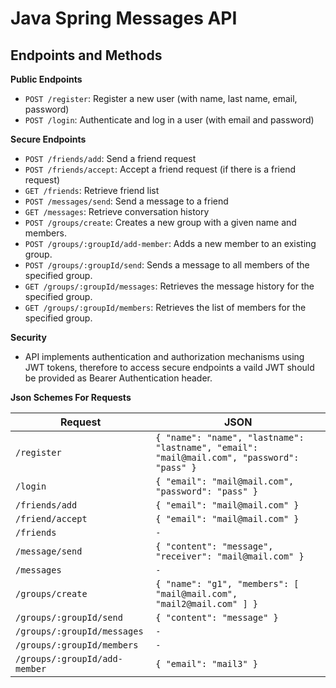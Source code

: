 # Java Spring Messages API

## Endpoints and Methods

**Public Endpoints**

- `POST /register`: Register a new user (with name, last name, email, password)
- `POST /login`: Authenticate and log in a user (with email and password)

**Secure Endpoints**

- `POST /friends/add`: Send a friend request
- `POST /friends/accept`: Accept a friend request (if there is a friend request)
- `GET /friends`: Retrieve friend list
- `POST /messages/send`: Send a message to a friend
- `GET /messages`: Retrieve conversation history
- `POST /groups/create`: Creates a new group with a given name and members.
- `POST /groups/:groupId/add-member`: Adds a new member to an existing group.
- `POST /groups/:groupId/send`: Sends a message to all members of the specified group.
- `GET /groups/:groupId/messages`: Retrieves the message history for the specified group.
- `GET /groups/:groupId/members`: Retrieves the list of members for the specified group.

**Security**

- API implements authentication and authorization mechanisms using JWT tokens, therefore to access secure endpoints a vaild JWT should be provided as Bearer Authentication header.

**Json Schemes For Requests**

| Request                       | JSON                                                                                       |
|-------------------------------|--------------------------------------------------------------------------------------------|
| `/register`                   | `{ "name": "name", "lastname": "lastname", "email": "mail@mail.com", "password": "pass" }` |
| `/login`                      | `{ "email": "mail@mail.com", "password": "pass" }`                                         |
| `/friends/add`                | `{ "email": "mail@mail.com" }`                                                             |
| `/friend/accept`              | `{ "email": "mail@mail.com" }`                                                             |
| `/friends`                    | `-`                                                                                        |
| `/message/send`               | `{ "content": "message", "receiver": "mail@mail.com" }`                                    |
| `/messages `                  | `-`                                                                                        
| `/groups/create`              | `{ "name": "g1", "members": [ "mail@mail.com", "mail2@mail.com" ] }`                       |
| `/groups/:groupId/send`       | `{ "content": "message" }`                                                                 |
| `/groups/:groupId/messages`   | `-`                                                                                        |
| `/groups/:groupId/members`    | `-`                                                                                        |
| `/groups/:groupId/add-member` | `{ "email": "mail3" }`                                                                     |
